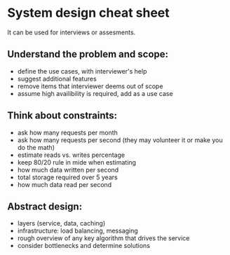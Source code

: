 # System design cheat sheet 

It can be used for interviews or assesments.

## Understand the problem and scope:
- define the use cases, with interviewer's help
- suggest additional features
- remove items that interviewer deems out of scope
- assume high availibility is required, add as a use case

## Think about constraints:
- ask how many requests per month
- ask how many requests per second (they may volunteer it or make you do the math)
- estimate reads vs. writes percentage
- keep 80/20 rule in mide when estimating
- how much data written per second
- total storage required over 5 years
- how much data read per second

## Abstract design:
- layers (service, data, caching)
- infrastructure: load balancing, messaging
- rough overview of any key algorithm that drives the service
- consider bottlenecks and determine solutions
